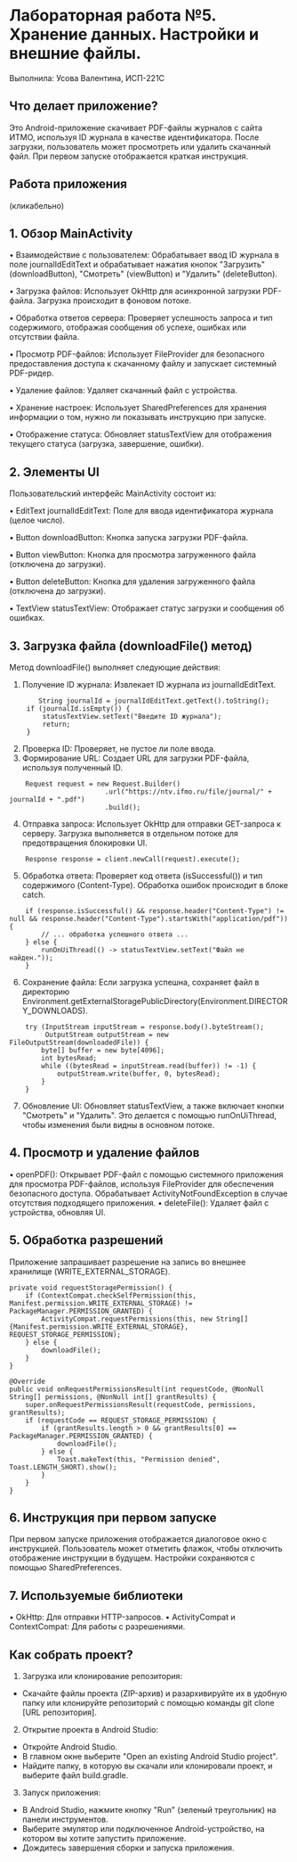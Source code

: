 # Лабораторная работа №5. Хранение данных. Настройки и внешние файлы.
Выполнила: Усова Валентина, ИСП-221С
## Что делает приложение?

Это Android-приложение скачивает PDF-файлы журналов с сайта ИТМО, используя ID журнала в качестве идентификатора. После загрузки, пользователь может просмотреть или удалить скачанный файл. При первом запуске отображается краткая инструкция.

## Работа приложения

(кликабельно)


## 1. Обзор MainActivity

• Взаимодействие с пользователем: Обрабатывает ввод ID журнала в поле journalIdEditText и обрабатывает нажатия кнопок "Загрузить" (downloadButton), "Смотреть" (viewButton) и "Удалить" (deleteButton).

• Загрузка файлов: Использует OkHttp для асинхронной загрузки PDF-файла. Загрузка происходит в фоновом потоке.

• Обработка ответов сервера: Проверяет успешность запроса и тип содержимого, отображая сообщения об успехе, ошибках или отсутствии файла.

• Просмотр PDF-файлов: Использует FileProvider для безопасного предоставления доступа к скачанному файлу и запускает системный PDF-ридер.

• Удаление файлов: Удаляет скачанный файл с устройства.

• Хранение настроек: Использует SharedPreferences для хранения информации о том, нужно ли показывать инструкцию при запуске.

• Отображение статуса: Обновляет statusTextView для отображения текущего статуса (загрузка, завершение, ошибки).


## 2. Элементы UI

Пользовательский интерфейс MainActivity состоит из:

• EditText journalIdEditText: Поле для ввода идентификатора журнала (целое число).

• Button downloadButton: Кнопка запуска загрузки PDF-файла.

• Button viewButton: Кнопка для просмотра загруженного файла (отключена до загрузки).

• Button deleteButton: Кнопка для удаления загруженного файла (отключена до загрузки).

• TextView statusTextView: Отображает статус загрузки и сообщения об ошибках.


## 3. Загрузка файла (downloadFile() метод)

Метод downloadFile() выполняет следующие действия:

1. Получение ID журнала: Извлекает ID журнала из journalIdEditText.
   ```
       String journalId = journalIdEditText.getText().toString();
    if (journalId.isEmpty()) {
        statusTextView.setText("Введите ID журнала");
        return;
    }

   ```
2. Проверка ID: Проверяет, не пустое ли поле ввода.
3. Формирование URL: Создает URL для загрузки PDF-файла, используя полученный ID.
```
    Request request = new Request.Builder()
                        .url("https://ntv.ifmo.ru/file/journal/" + journalId + ".pdf")
                        .build();

```
4. Отправка запроса: Использует OkHttp для отправки GET-запроса к серверу. Загрузка выполняется в отдельном потоке для предотвращения блокировки UI.
```
    Response response = client.newCall(request).execute();
```
5. Обработка ответа: Проверяет код ответа (isSuccessful()) и тип содержимого (Content-Type). Обработка ошибок происходит в блоке catch.
```
    if (response.isSuccessful() && response.header("Content-Type") != null && response.header("Content-Type").startsWith("application/pdf")) {
        // ... обработка успешного ответа ...
    } else {
        runOnUiThread(() -> statusTextView.setText("Файл не найден."));
    }

```
6. Сохранение файла: Если загрузка успешна, сохраняет файл в директорию Environment.getExternalStoragePublicDirectory(Environment.DIRECTORY_DOWNLOADS).
```
    try (InputStream inputStream = response.body().byteStream();
         OutputStream outputStream = new FileOutputStream(downloadedFile)) {
        byte[] buffer = new byte[4096];
        int bytesRead;
        while ((bytesRead = inputStream.read(buffer)) != -1) {
            outputStream.write(buffer, 0, bytesRead);
        }
    }

```
7. Обновление UI: Обновляет statusTextView, а также включает кнопки "Смотреть" и "Удалить". Это делается с помощью runOnUiThread, чтобы изменения были видны в основном потоке.

## 4. Просмотр и удаление файлов

• openPDF(): Открывает PDF-файл с помощью системного приложения для просмотра PDF-файлов, используя FileProvider для обеспечения безопасного доступа. Обрабатывает ActivityNotFoundException в случае отсутствия подходящего приложения.
• deleteFile(): Удаляет файл с устройства, обновляя UI. 


## 5. Обработка разрешений

Приложение запрашивает разрешение на запись во внешнее хранилище (WRITE_EXTERNAL_STORAGE).
```
private void requestStoragePermission() {
    if (ContextCompat.checkSelfPermission(this, Manifest.permission.WRITE_EXTERNAL_STORAGE) != PackageManager.PERMISSION_GRANTED) {
        ActivityCompat.requestPermissions(this, new String[]{Manifest.permission.WRITE_EXTERNAL_STORAGE}, REQUEST_STORAGE_PERMISSION);
    } else {
        downloadFile();
    }
}

@Override
public void onRequestPermissionsResult(int requestCode, @NonNull String[] permissions, @NonNull int[] grantResults) {
    super.onRequestPermissionsResult(requestCode, permissions, grantResults);
    if (requestCode == REQUEST_STORAGE_PERMISSION) {
        if (grantResults.length > 0 && grantResults[0] == PackageManager.PERMISSION_GRANTED) {
            downloadFile();
        } else {
            Toast.makeText(this, "Permission denied", Toast.LENGTH_SHORT).show();
        }
    }
}
```
## 6. Инструкция при первом запуске

При первом запуске приложения отображается диалоговое окно с инструкцией. Пользователь может отметить флажок, чтобы отключить отображение инструкции в будущем. Настройки сохраняются с помощью SharedPreferences. 


## 7. Используемые библиотеки

• OkHttp: Для отправки HTTP-запросов.
• ActivityCompat и ContextCompat: Для работы с разрешениями.

## Как собрать проект?
1. Загрузка или клонирование репозитория:
* Скачайте файлы проекта (ZIP-архив) и разархивируйте их в удобную папку или клонируйте репозиторий с помощью команды git clone [URL репозитория].

2. Открытие проекта в Android Studio:
* Откройте Android Studio.
* В главном окне выберите "Open an existing Android Studio project".
* Найдите папку, в которую вы скачали или клонировали проект, и выберите файл build.gradle.

3. Запуск приложения:
* В Android Studio, нажмите кнопку "Run" (зеленый треугольник) на панели инструментов.
* Выберите эмулятор или подключенное Android-устройство, на котором вы хотите запустить приложение.
* Дождитесь завершения сборки и запуска приложения.
